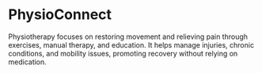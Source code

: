 # PhysioConnect
Physiotherapy focuses on restoring movement and relieving pain through exercises, manual therapy, and education. It helps manage injuries, chronic conditions, and mobility issues, promoting recovery without relying on medication.
